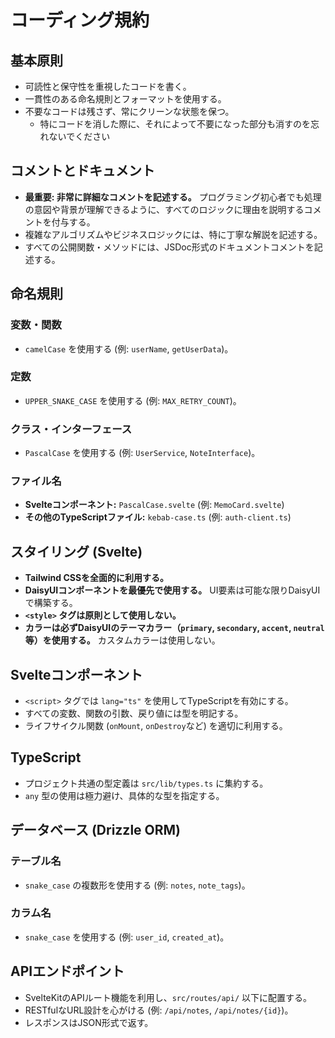 # コーディング規約

## 基本原則

- 可読性と保守性を重視したコードを書く。
- 一貫性のある命名規則とフォーマットを使用する。
- 不要なコードは残さず、常にクリーンな状態を保つ。
  - 特にコードを消した際に、それによって不要になった部分も消すのを忘れないでください

## コメントとドキュメント

- **最重要: 非常に詳細なコメントを記述する。** プログラミング初心者でも処理の意図や背景が理解できるように、すべてのロジックに理由を説明するコメントを付与する。
- 複雑なアルゴリズムやビジネスロジックには、特に丁寧な解説を記述する。
- すべての公開関数・メソッドには、JSDoc形式のドキュメントコメントを記述する。

## 命名規則

### 変数・関数
- `camelCase` を使用する (例: `userName`, `getUserData`)。

### 定数
- `UPPER_SNAKE_CASE` を使用する (例: `MAX_RETRY_COUNT`)。

### クラス・インターフェース
- `PascalCase` を使用する (例: `UserService`, `NoteInterface`)。

### ファイル名
- **Svelteコンポーネント:** `PascalCase.svelte` (例: `MemoCard.svelte`)
- **その他のTypeScriptファイル:** `kebab-case.ts` (例: `auth-client.ts`)

## スタイリング (Svelte)

- **Tailwind CSSを全面的に利用する。**
- **DaisyUIコンポーネントを最優先で使用する。** UI要素は可能な限りDaisyUIで構築する。
- **`<style>` タグは原則として使用しない。**
- **カラーは必ずDaisyUIのテーマカラー（`primary`, `secondary`, `accent`, `neutral`等）を使用する。** カスタムカラーは使用しない。

## Svelteコンポーネント

- `<script>` タグでは `lang="ts"` を使用してTypeScriptを有効にする。
- すべての変数、関数の引数、戻り値には型を明記する。
- ライフサイクル関数 (`onMount`, `onDestroy`など) を適切に利用する。

## TypeScript

- プロジェクト共通の型定義は `src/lib/types.ts` に集約する。
- `any` 型の使用は極力避け、具体的な型を指定する。

## データベース (Drizzle ORM)

### テーブル名
- `snake_case` の複数形を使用する (例: `notes`, `note_tags`)。

### カラム名
- `snake_case` を使用する (例: `user_id`, `created_at`)。

## APIエンドポイント

- SvelteKitのAPIルート機能を利用し、`src/routes/api/` 以下に配置する。
- RESTfulなURL設計を心がける (例: `/api/notes`, `/api/notes/{id}`)。
- レスポンスはJSON形式で返す。